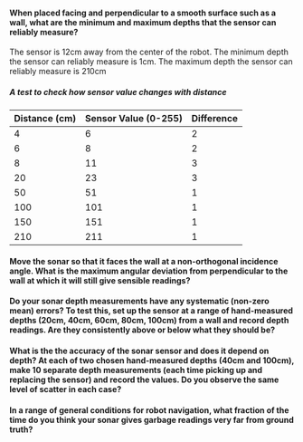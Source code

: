 #### When placed facing and perpendicular to a smooth surface such as a wall, what are the minimum and maximum depths that the sensor can reliably measure?

The sensor is 12cm away from the center of the robot.
The minimum depth the sensor can reliably measure is 1cm.
The maximum depth the sensor can reliably measure is 210cm

##### A test to check how sensor value changes with distance
| Distance (cm) | Sensor Value (0-255) | Difference |
|---------------|----------------------|------------|
| 4             | 6                    | 2          |
| 6             | 8                    | 2          |
| 8             | 11                   | 3          |
| 20            | 23                   | 3          |
| 50            | 51                   | 1          |
| 100           | 101                  | 1          |
| 150           | 151                  | 1          |
| 210           | 211                  | 1          |

####  Move the sonar so that it faces the wall at a non-orthogonal incidence angle. What is the maximum angular deviation from perpendicular to the wall at which it will still give sensible readings?

####  Do your sonar depth measurements have any systematic (non-zero mean) errors? To test this, set up the sensor at a range of hand-measured depths (20cm, 40cm, 60cm, 80cm, 100cm) from a wall and record depth readings. Are they consistently above or below what they should be?

####  What is the the accuracy of the sonar sensor and does it depend on depth? At each of two chosen hand-measured depths (40cm and 100cm), make 10 separate depth measurements (each time picking up and replacing the sensor) and record the values. Do you observe the same level of scatter in each case?

####  In a range of general conditions for robot navigation, what fraction of the time do you think your sonar gives garbage readings very far from ground truth?
